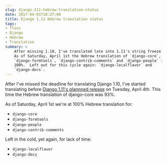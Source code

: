 ```yaml
---
slug: django-111-hebrew-translation-status
date: 2017-04-01T18:27:00
title: Django 1.11 Hebrew translation status
tags:  
- floss
- Django
- Hebrew
- Translation
summary: >
    After missing 1.10, I've translated late into 1.11's string freeze process.
    As of Saturday, April 1st the Hebrew translation of `django-core`,
    `django-formtools`, `django-contrib-comments` and `django-people` is back at
    100%.  Left out for this cycle again: `django-localflavor` and
    `django-docs`.
---
```


After I've missed the deadline for translating Django 1.10, I've started
translating before 
[Django 1.11's plannned release](https://groups.google.com/d/msg/django-i18n/WMcfYisj_bo/n7G9wLxREgAJ)
on Tuesday, April 4th. This time the Hebrew translation of django-core
was 93%.

As of Saturday, April 1st we're at 100% Hebrew translation for:

*   `django-core`
*   `django-formtools`
*   `django-people`
*   `django-contrib-comments`

Left in the cold, yet again, for lack of time:

*   `django-localflavor`
*   `django-docs`
